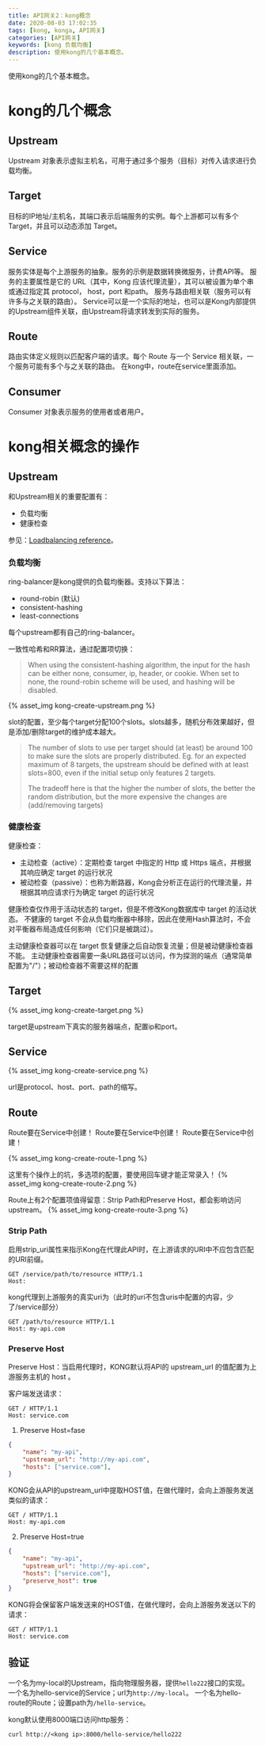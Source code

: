 ```yaml
---
title: API网关2：kong概念
date: 2020-08-03 17:02:35
tags: [kong, konga, API网关]
categories: [API网关]
keywords: [kong 负载均衡]
description: 使用kong的几个基本概念。
---
```


使用kong的几个基本概念。
<!-- more -->

# kong的几个概念

## Upstream

Upstream 对象表示虚拟主机名，可用于通过多个服务（目标）对传入请求进行负载均衡。

## Target

目标的IP地址/主机名，其端口表示后端服务的实例。每个上游都可以有多个 Target，并且可以动态添加 Target。

## Service

服务实体是每个上游服务的抽象。服务的示例是数据转换微服务，计费API等。
服务的主要属性是它的 URL（其中，Kong 应该代理流量），其可以被设置为单个串或通过指定其 protocol， host，port 和path。
服务与路由相关联（服务可以有许多与之关联的路由）。
Service可以是一个实际的地址，也可以是Kong内部提供的Upstream组件关联，由Upstream将请求转发到实际的服务。

## Route

路由实体定义规则以匹配客户端的请求。每个 Route 与一个 Service 相关联，一个服务可能有多个与之关联的路由。
在kong中，route在service里面添加。

## Consumer

Consumer 对象表示服务的使用者或者用户。

# kong相关概念的操作

## Upstream

和Upstream相关的重要配置有：
- 负载均衡
- 健康检查

参见：[Loadbalancing reference](https://docs.konghq.com/2.1.x/loadbalancing/)。

### 负载均衡

ring-balancer是kong提供的负载均衡器。支持以下算法：
- round-robin (默认)
- consistent-hashing
- least-connections

每个upstream都有自己的ring-balancer。

一致性哈希和RR算法，通过配置项切换：
>When using the consistent-hashing algorithm, the input for the hash can be either none, consumer, ip, header, or cookie. When set to none, the round-robin scheme will be used, and hashing will be disabled. 

{% asset_img kong-create-upstream.png %}

slot的配置，至少每个target分配100个slots。slots越多，随机分布效果越好，但是添加/删除target的维护成本越大。
>The number of slots to use per target should (at least) be around 100 to make sure the slots are properly distributed. Eg. for an expected maximum of 8 targets, the upstream should be defined with at least slots=800, even if the initial setup only features 2 targets.
>
>The tradeoff here is that the higher the number of slots, the better the random distribution, but the more expensive the changes are (add/removing targets)


### 健康检查

健康检查：
- 主动检查（active）：定期检查 target 中指定的 Http 或 Https 端点，并根据其响应确定 target 的运行状况
- 被动检查（passive）：也称为断路器，Kong会分析正在运行的代理流量，并根据其响应请求行为确定 target 的运行状况

健康检查仅作用于活动状态的 target，但是不修改Kong数据库中 target 的活动状态。
不健康的 target 不会从负载均衡器中移除，因此在使用Hash算法时，不会对平衡器布局造成任何影响（它们只是被跳过）。

主动健康检查器可以在 target 恢复健康之后自动恢复流量；但是被动健康检查器不能。
主动健康检查器需要一条URL路径可以访问，作为探测的端点（通常简单配置为"/"）；被动检查器不需要这样的配置

## Target

{% asset_img kong-create-target.png %}

target是upstream下真实的服务器端点，配置ip和port。

## Service

{% asset_img kong-create-service.png %}

url是protocol、host、port、path的缩写。


## Route

Route要在Service中创建！
Route要在Service中创建！
Route要在Service中创建！

{% asset_img kong-create-route-1.png %}

这里有个操作上的坑，多选项的配置，要使用回车键才能正常录入！
{% asset_img kong-create-route-2.png %}

Route上有2个配置项值得留意：Strip Path和Preserve Host，都会影响访问upstream。
{% asset_img kong-create-route-3.png %}


### Strip Path

启用strip_uri属性来指示Kong在代理此API时，在上游请求的URI中不应包含匹配的URI前缀。

```
GET /service/path/to/resource HTTP/1.1
Host:
```
kong代理到上游服务的真实uri为（此时的uri不包含uris中配置的内容，少了/service部分）
```
GET /path/to/resource HTTP/1.1
Host: my-api.com
```

### Preserve Host

Preserve Host：当启用代理时，KONG默认将API的 upstream_url 的值配置为上游服务主机的 host 。

客户端发送请求：
```
GET / HTTP/1.1
Host: service.com
```

1. Preserve Host=fase
```json
{
    "name": "my-api",
    "upstream_url": "http://my-api.com",
    "hosts": ["service.com"],
}
```

KONG会从API的upstream_url中提取HOST值，在做代理时，会向上游服务发送类似的请求：
```
GET / HTTP/1.1
Host: my-api.com
```

2. Preserve Host=true
```json
{
    "name": "my-api",
    "upstream_url": "http://my-api.com",
    "hosts": ["service.com"],
    "preserve_host": true
}
```

KONG将会保留客户端发送来的HOST值，在做代理时，会向上游服务发送以下的请求：
```
GET / HTTP/1.1
Host: service.com
```

## 验证

一个名为my-local的Upstream，指向物理服务器，提供`hello222`接口的实现。
一个名为hello-service的Service；url为`http://my-local`。
一个名为hello-route的Route；设置path为`/hello-service`。

kong默认使用8000端口访问http服务：
```
curl http://<kong ip>:8000/hello-service/hello222
```
